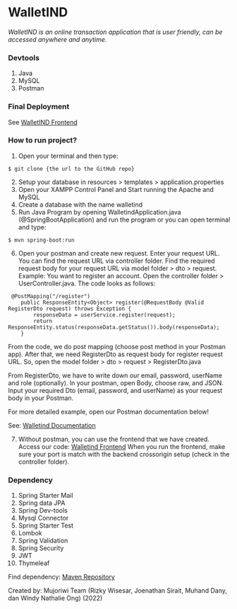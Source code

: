# WalletIND

_WalletIND is an online transaction application that is user friendly, can be accessed anywhere and anytime._

### Devtools

1. Java
2. MySQL
3. Postman

### Final Deployment

See [WalletIND Frontend](https://wallet-ind.netlify.app/)

### How to run project?

1. Open your terminal and then type:

```
$ git clone {the url to the GitHub repo}
```
2. Setup your database in resources > templates > application.properties
3. Open your XAMPP Control Panel and Start running the Apache and MySQL
4. Create a database with the name walletind
5. Run Java Program by opening WalletindApplication.java (@SpringBootApplication) and run the program or you can open terminal and type:

```
$ mvn spring-boot:run
```

6. Open your postman and create new request. Enter your request URL. You can find the request URL via controller folder. Find the required request body for your request URL via model folder > dto > request. Example:
   You want to register an account. Open the controller folder > UserController.java. The code looks as follows:

```
 @PostMapping("/register")
    public ResponseEntity<Object> register(@RequestBody @Valid RegisterDto request) throws Exception {
        responseData = userService.register(request);
        return ResponseEntity.status(responseData.getStatus()).body(responseData);
    }
```

From the code, we do post mapping (choose post method in your Postman app). After that, we need RegisterDto as request body for register request URL. So, open the model folder > dto > request > RegisterDto.java

From RegisterDto, we have to write down our email, password, userName and role (optionally). In your postman, open Body, choose raw, and JSON. Input your required Dto (email, password, and userName) as your request body in your Postman.

For more detailed example, open our Postman documentation below!

See:
[Walletind Documentation](https://mvnrepository.com/)

7. Without postman, you can use the frontend that we have created. Access our code:
[Walletind Frontend](https://github.com/rizkywis12/WalletIND)
When you run the frontend, make sure your port is match with the backend crossorigin setup (check in the controller folder).

### Dependency

1. Spring Starter Mail
2. Spring data JPA
3. Spring Dev-tools
4. Mysql Connector
5. Spring Starter Test
6. Lombok
7. Spring Validation
8. Spring Security
9. JWT
10. Thymeleaf

Find dependency:
[Maven Repository](https://mvnrepository.com/)

Created by: Mujoriwi Team (Rizky Wisesar, Joenathan Sirait, Muhand Dany, dan Windy Nathalie Ong) (2022)
